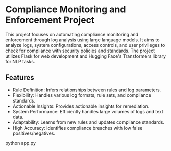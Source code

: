 # Compliance Monitoring and Enforcement Project

This project focuses on automating compliance monitoring and enforcement through log analysis using large language models. It aims to analyze logs, system configurations, access controls, and user privileges to check for compliance with security policies and standards. The project utilizes Flask for web development and Hugging Face's Transformers library for NLP tasks.

## Features

- Rule Definition: Infers relationships between rules and log parameters.
- Flexibility: Handles various log formats, rule sets, and compliance standards.
- Actionable Insights: Provides actionable insights for remediation.
- System Performance: Efficiently handles large volumes of logs and text data.
- Adaptability: Learns from new rules and updates compliance standards.
- High Accuracy: Identifies compliance breaches with low false positives/negatives.


python app.py

